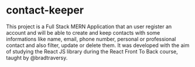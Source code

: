 # contact-keeper
This project is a Full Stack MERN Application that an user register an account and will be able to create and keep contacts  with some informations like name, email, phone number, personal or professional contact and also filter, update or delete them. It was developed with the aim of studying the React JS library during the React Front To Back course, taught by @bradtraversy. 
